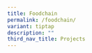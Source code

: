 ```yaml
---
title: Foodchain
permalink: /foodchain/
variant: tiptap
description: ""
third_nav_title: Projects
---
```

